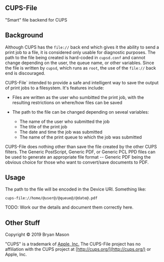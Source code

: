 ## CUPS-File

"Smart" file backend for CUPS

## Background

Although CUPS has the `file://` back end which gives it the ability to send a print job to a file, it is considered only usable for diagnostic purposes.  The path to the file being created is hard-coded in `cupsd.conf` and cannot change depending on the user, the queue name, or other variables.  Since the file is written by `cupsd`, which runs as `root`, the use of the `file://` back end is discouraged.

CUPS-File` intended to provide a safe and intelligent way to save the output of print jobs to a filesystem.  It's features include:

* Files are written as the user who sumbitted the print job, with the resulting restrictions on where/how files can be saved
* The path to the file can be changed depending on seveal variables:

    * The name of the user who submitted the job
    * The title of the print job
    * The date and time the job was submitted
    * The name of the print queue to which the job was submitted

CUPS-File does nothing other than save the file created by the other CUPS filters.  The Generic PostScript, Generic PDF, or Generic PCL PPD files can be used to generate an appropriate file format -- Generic PDF being the obvious choice for those who want to convert/save documents to PDF.

## Usage

The path to the file will be encoded in the Device URI.  Something like:

    cups-file://home/@user@/@queue@/@date@.pdf

TODO: Work our the details and document them correctly here.

## Other Stuff

Copyright :copyright: 2019 Bryan Mason

"CUPS" is a trademark of [Apple, Inc.](http://www.apple.com/legal/intellectual-property/trademark/appletmlist.html)  The CUPS-File project has no affiliation with the CUPS project at [http://cups.org/](http://cups.org/) or Apple, Inc.

